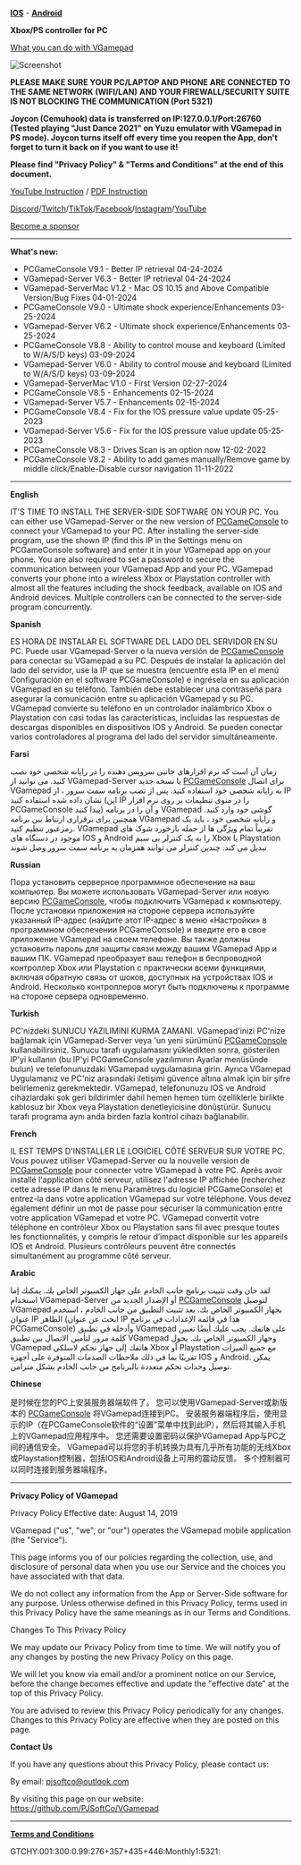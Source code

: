 [**IOS**](https://apps.apple.com/app/id1477007195) - [**Android**](https://play.google.com/store/apps/details?id=com.PJSoftCo.VGamepadFree)

**Xbox/PS controller for PC**

[What you can do with VGamepad](https://youtu.be/2_aKtSFoVw4)

![Screenshot](https://user-images.githubusercontent.com/4211206/125650683-f4e19b8a-1a93-4109-ad61-7bcd2beef37f.png)

**PLEASE MAKE SURE YOUR PC/LAPTOP AND PHONE ARE CONNECTED TO THE SAME NETWORK (WIFI/LAN)**
**AND YOUR FIREWALL/SECURITY SUITE IS NOT BLOCKING THE COMMUNICATION (Port 5321)**

**Joycon (Cemuhook) data is transferred on IP:127.0.0.1/Port:26760 (Tested playing "Just Dance 2021" on Yuzu emulator with VGamepad in PS mode).
 Joycon turns itself off every time you reopen the App, don't forget to turn it back on if you want to use it!**

**Please find "Privacy Policy" & "Terms and Conditions" at the end of this document.**

[YouTube Instruction](https://www.youtube.com/channel/UC17huxoiAupN1kJyRDYVqXw) / [PDF Instruction](https://github.com/PJSoftCo/VGamepad/blob/master/VGamepad-Instruction.pdf)

[Discord](https://discord.gg/ZcAuAJp8py)/[Twitch](https://www.twitch.tv/pjsoftco)/[TikTok](https://www.tiktok.com/@pjsoftco)/[Facebook](https://www.facebook.com/pjsoftco)/[Instagram](https://www.instagram.com/pjsoftco/)/[YouTube](https://www.youtube.com/channel/UC17huxoiAupN1kJyRDYVqXw)

[Become a sponsor](https://github.com/sponsors/PJSoftCo)

----------------------------------------------------------------------------------------------------------------------------------
**What's new:**
- PCGameConsole V9.1 - Better IP retrieval 04-24-2024
- VGamepad-Server V6.3 - Better IP retrieval 04-24-2024
- VGamepad-ServerMac V1.2 - Mac OS 10.15 and Above Compatible Version/Bug Fixes 04-01-2024
- PCGameConsole V9.0 - Ultimate shock experience/Enhancements 03-25-2024
- VGamepad-Server V6.2 - Ultimate shock experience/Enhancements 03-25-2024
- PCGameConsole V8.8 - Ability to control mouse and keyboard (Limited to W/A/S/D keys) 03-09-2024
- VGamepad-Server V6.0 - Ability to control mouse and keyboard (Limited to W/A/S/D keys) 03-09-2024
- VGamepad-ServerMac V1.0 - First Version 02-27-2024
- PCGameConsole V8.5 - Enhancements 02-15-2024
- VGamepad-Server V5.7 - Enhancements 02-15-2024
- PCGameConsole V8.4 - Fix for the IOS pressure value update 05-25-2023
- VGamepad-Server V5.6 - Fix for the IOS pressure value update 05-25-2023
- PCGameConsole V8.3 - Drives Scan is an option now 12-02-2022
- PCGameConsole V8.2 - Ability to add games manually/Remove game by middle click/Enable-Disable cursor navigation  11-11-2022

----------------------------------------------------------------------------------------------------------------------------------

**English**

IT'S TIME TO INSTALL THE SERVER-SIDE SOFTWARE ON YOUR PC. You can either use VGamepad-Server or the new version of [PCGameConsole](https://github.com/PJSoftCo/PCGameConsole) to connect your VGamepad to your PC. After installing the server-side program, use the shown IP (find this IP in the Settings menu on PCGameConsole software) and enter it in your VGamepad app on your phone. You are also required to set a password to secure the communication between your VGamepad App and your PC. VGamepad converts your phone into a wireless Xbox or Playstation controller with almost all the features including the shock feedback, available on IOS and Android devices. Multiple controllers can be connected to the server-side program concurrently.



**Spanish**

ES HORA DE INSTALAR EL SOFTWARE DEL LADO DEL SERVIDOR EN SU PC. Puede usar VGamepad-Server o la nueva versión de [PCGameConsole](https://github.com/PJSoftCo/PCGameConsole) para conectar su VGamepad a su PC. Después de instalar la aplicación del lado del servidor, use la IP que se muestra (encuentre esta IP en el menú Configuración en el software PCGameConsole) e ingrésela en su aplicación VGamepad en su teléfono. También debe establecer una contraseña para asegurar la comunicación entre su aplicación VGamepad y su PC. VGamepad convierte su teléfono en un controlador inalámbrico Xbox o Playstation con casi todas las características, incluidas las respuestas de descargas disponibles en dispositivos IOS y Android. Se pueden conectar varios controladores al programa del lado del servidor simultáneamente.



**Farsi**

زمان آن است که نرم افزارهای جانبی سرویس دهنده را در رایانه شخصی خود نصب کنید. می توانید از VGamepad-Server یا نسخه جدید [PCGameConsole](https://github.com/PJSoftCo/PCGameConsole) برای اتصال VGamepad به رایانه شخصی خود استفاده کنید. پس از نصب برنامه سمت سرور ، از IP نشان داده شده استفاده کنید (این IP را در منوی تنظیمات بر روی نرم افزار PCGameConsole پیدا کنید) و آن را در برنامه VGamepad گوشی خود وارد کنید. همچنین برای برقراری ارتباط بین برنامه VGamepad و رایانه شخصی خود ، باید یک رمزعبور تنظیم کنید. VGamepad تقریباً تمام ویژگی ها از جمله بازخورد شوک های موجود در دستگاه های IOS و Android را به یک کنترلر بی سیم Xbox یا Playstation تبدیل می کند. 
چندین کنترلر می توانند همزمان به برنامه سمت سرور وصل شوند

**Russian**

Пора установить серверное программное обеспечение на ваш компьютер. Вы можете использовать VGamepad-Server или новую версию [PCGameConsole](https://github.com/PJSoftCo/PCGameConsole), чтобы подключить VGamepad к компьютеру. После установки приложения на стороне сервера используйте указанный IP-адрес (найдите этот IP-адрес в меню «Настройки» в программном обеспечении PCGameConsole) и введите его в свое приложение VGamepad на своем телефоне. Вы также должны установить пароль для защиты связи между вашим VGamepad App и вашим ПК. VGamepad преобразует ваш телефон в беспроводной контроллер Xbox или Playstation с практически всеми функциями, включая обратную связь от шоков, доступных на устройствах IOS и Android. Несколько контроллеров могут быть подключены к программе на стороне сервера одновременно.


**Turkish**

PC'nizdeki SUNUCU YAZILIMINI KURMA ZAMANI. VGamepad'inizi PC'nize bağlamak için VGamepad-Server veya 'un yeni sürümünü [PCGameConsole](https://github.com/PJSoftCo/PCGameConsole) kullanabilirsiniz. Sunucu tarafı uygulamasını yükledikten sonra, gösterilen IP'yi kullanın (bu IP'yi PCGameConsole yazılımının Ayarlar menüsünde bulun) ve telefonunuzdaki VGamepad uygulamasına girin. Ayrıca VGamepad Uygulamanız ve PC'niz arasındaki iletişimi güvence altına almak için bir şifre belirlemeniz gerekmektedir. VGamepad, telefonunuzu IOS ve Android cihazlardaki şok geri bildirimler dahil hemen hemen tüm özelliklerle birlikte kablosuz bir Xbox veya Playstation denetleyicisine dönüştürür. Sunucu tarafı programa aynı anda birden fazla kontrol cihazı bağlanabilir.

**French**

IL EST TEMPS D'INSTALLER LE LOGICIEL CÔTÉ SERVEUR SUR VOTRE PC. Vous pouvez utiliser VGamepad-Server ou la nouvelle version de [PCGameConsole](https://github.com/PJSoftCo/PCGameConsole) pour connecter votre VGamepad à votre PC. Après avoir installé l'application côté serveur, utilisez l'adresse IP affichée (recherchez cette adresse IP dans le menu Paramètres du logiciel PCGameConsole) et entrez-la dans votre application VGamepad sur votre téléphone. Vous devez également définir un mot de passe pour sécuriser la communication entre votre application VGamepad et votre PC. VGamepad convertit votre téléphone en contrôleur Xbox ou Playstation sans fil avec presque toutes les fonctionnalités, y compris le retour d’impact disponible sur les appareils IOS et Android. Plusieurs contrôleurs peuvent être connectés simultanément au programme côté serveur.


**Arabic**

لقد حان وقت تثبيت برنامج جانب الخادم على جهاز الكمبيوتر الخاص بك. يمكنك إما استخدام VGamepad-Server أو الإصدار الجديد من [PCGameConsole](https://github.com/PJSoftCo/PCGameConsole) لتوصيل VGamepad بجهاز الكمبيوتر الخاص بك. بعد تثبيت التطبيق من جانب الخادم ، استخدم عنوان IP الظاهر (ابحث عن عنوان IP هذا في قائمة الإعدادات في برنامج PCGameConsole) وأدخله في تطبيق VGamepad على هاتفك. يجب عليك أيضًا تعيين كلمة مرور لتأمين الاتصال بين تطبيق VGamepad وجهاز الكمبيوتر الخاص بك. يحول VGamepad هاتفك إلى جهاز تحكم لاسلكي Xbox أو Playstation مع جميع الميزات تقريبًا بما في ذلك ملاحظات الصدمات المتوفرة على أجهزة IOS و Android. يمكن توصيل وحدات تحكم متعددة بالبرنامج من جانب الخادم بشكل متزامن.


**Chinese**

是时候在您的PC上安装服务器端软件了。 您可以使用VGamepad-Server或新版本的 [PCGameConsole](https://github.com/PJSoftCo/PCGameConsole) 将VGamepad连接到PC。 安装服务器端程序后，使用显示的IP（在PCGameConsole软件的“设置”菜单中找到此IP），然后将其输入手机上的VGamepad应用程序中。 您还需要设置密码以保护VGamepad App与PC之间的通信安全。 VGamepad可以将您的手机转换为具有几乎所有功能的无线Xbox或Playstation控制器，包括IOS和Android设备上可用的震动反馈。 多个控制器可以同时连接到服务器端程序。

----------------------------------------------------------------------------------------------------------------------------------------

**Privacy Policy of VGamepad**

Privacy Policy
Effective date: August 14, 2019

VGamepad ("us", "we", or "our") operates the VGamepad mobile application (the "Service").

This page informs you of our policies regarding the collection, use, and disclosure of personal data when you use our Service and the choices you have associated with that data.

We do not collect any information from the App or Server-Side software for any purpose. Unless otherwise defined in this Privacy Policy, terms used in this Privacy Policy have the same meanings as in our Terms and Conditions.

Changes To This Privacy Policy

We may update our Privacy Policy from time to time. We will notify you of any changes by posting the new Privacy Policy on this page.

We will let you know via email and/or a prominent notice on our Service, before the change becomes effective and update the "effective date" at the top of this Privacy Policy.

You are advised to review this Privacy Policy periodically for any changes. Changes to this Privacy Policy are effective when they are posted on this page.

**Contact Us**

If you have any questions about this Privacy Policy, please contact us:

By email: pjsoftco@outlook.com

By visiting this page on our website: https://github.com/PJSoftCo/VGamepad

--------------------------------------------------------------------------------------------------------------------------------------
[**Terms and Conditions**](https://app.termly.io/document/terms-of-use-for-website/538e4813-8796-44c1-8821-93a52ef5c2b7)

GTCHY:001:300:0.99:276+357+435+446:Monthly1:5321:
